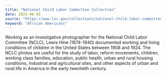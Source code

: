 ```yaml
---
title: "National Child Labor Committee Collection"
date: 2025-06-01
source: "https://www.loc.gov/collections/national-child-labor-committee/about-this-collection/"
keyword: "African Americans"
---
```


Working as an investigative photographer for the National Child Labor Committee (NCLC), Lewis Hine (1874-1940) documented working and living conditions of children in the United States between 1908 and 1924. The NCLC photos are useful for the study of labor, reform movements, children, working class families, education, public health, urban and rural housing conditions, industrial and agricultural sites, and other aspects of urban and rural life in America in the early twentieth century.

